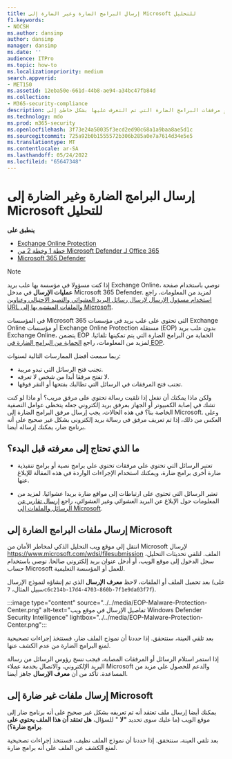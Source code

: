 ```yaml
---
title: إرسال البرامج الضارة وغير الضارة إلى Microsoft للتحليل
f1.keywords:
- NOCSH
ms.author: dansimp
author: dansimp
manager: dansimp
ms.date: ''
audience: ITPro
ms.topic: how-to
ms.localizationpriority: medium
search.appverid:
- MET150
ms.assetid: 12eba50e-661d-44b8-ae94-a34bc47fb84d
ms.collection:
- M365-security-compliance
description: يمكن للمسؤولين والمستخدمين النهائيين التعرف على كيفية إرسال البرامج الضارة غير المتعرف عليها أو مرفقات البرامج الضارة التي تم التعرف عليها بشكل خاطئ إلى Microsoft لتحليلها.
ms.technology: mdo
ms.prod: m365-security
ms.openlocfilehash: 3f73e24a50035f3ecd2ed90c68a1a9baa8ae5d1c
ms.sourcegitcommit: 725a92b0b1555572b306b285a0e7a7614d34e5e5
ms.translationtype: MT
ms.contentlocale: ar-SA
ms.lasthandoff: 05/24/2022
ms.locfileid: "65647348"
---
```

# <a name="submit-malware-and-non-malware-to-microsoft-for-analysis"></a>إرسال البرامج الضارة وغير الضارة إلى Microsoft للتحليل

**ينطبق على**
- [Exchange Online Protection](exchange-online-protection-overview.md)
- [خطة 1 وخطة 2 من Microsoft Defender لـ Office 365](defender-for-office-365.md)
- [Microsoft 365 Defender](../defender/microsoft-365-defender.md)

> [!NOTE]
> إذا كنت مسؤولا في مؤسسة بها علب بريد Exchange Online، نوصي باستخدام صفحة **عمليات الإرسال** في مدخل Microsoft 365 Defender. لمزيد من المعلومات، راجع [استخدام مسؤول الإرسال لإرسال رسائل البريد العشوائي والتصيد الاحتيالي وعناوين URL والملفات المشتبه بها إلى Microsoft](admin-submission.md).

في المؤسسات Microsoft 365 التي تحتوي على علب بريد في مؤسسات Exchange Online أو مؤسسات Exchange Online Protection مستقلة (EOP) بدون علب بريد Exchange Online، يتضمن EOP الحماية من البرامج الضارة التي يتم تمكينها تلقائيا. لمزيد من المعلومات، راجع [الحماية من البرامج الضارة في EOP](anti-malware-protection.md).

ربما سمعت أفضل الممارسات التالية لسنوات:

- تجنب فتح الرسائل التي تبدو مريبة.
- لا تفتح مرفقا أبدا من شخص لا تعرفه.
- تجنب فتح المرفقات في الرسائل التي تطالبك بفتحها أو النقر فوقها.

ولكن ماذا يمكنك أن تفعل إذا تلقيت رسالة تحتوي على مرفق مريب؟ أو ماذا لو كنت تشك في إصابة الكمبيوتر أو الجهاز بمرفق بريد إلكتروني جعله يتخطى عوامل التصفية الخاصة بنا؟ في هذه الحالات، يجب إرسال مرفق البرامج الضارة إلى Microsoft. وعلى العكس من ذلك، إذا تم تعريف مرفق في رسالة بريد إلكتروني بشكل غير صحيح على أنه برنامج ضار، يمكنك إرساله أيضا.

## <a name="what-do-you-need-to-know-before-you-begin"></a>ما الذي تحتاج إلى معرفته قبل البدء؟

- تعتبر الرسائل التي تحتوي على مرفقات تحتوي على برامج نصية أو برامج تنفيذية ضارة أخرى برامج ضارة، ويمكنك استخدام الإجراءات الواردة في هذه المقالة للإبلاغ عنها.

- تعتبر الرسائل التي تحتوي على ارتباطات إلى مواقع ضارة بريدا عشوائيا. لمزيد من المعلومات حول الإبلاغ عن البريد العشوائي وغير العشوائي، راجع [إرسال تقارير عن الرسائل والملفات إلى Microsoft](report-junk-email-messages-to-microsoft.md).

## <a name="submit-malware-files-to-microsoft"></a>إرسال ملفات البرامج الضارة إلى Microsoft

انتقل إلى موقع ويب التحليل الذكي لمخاطر الأمان من Microsoft لإرسال <https://www.microsoft.com/wdsi/filesubmission> الملف. لتلقي تحديثات التحليل، سجل الدخول إلى موقع الويب، أو أدخل عنوان بريد إلكتروني صالحا. نوصي باستخدام حساب Microsoft للعمل أو المؤسسة التعليمية.

بعد تحميل الملف أو الملفات، لاحظ **معرف الإرسال** الذي تم إنشاؤه لنموذج الإرسال (على سبيل المثال، `7c6c214b-17d4-4703-860b-7f1e9da03f7f`).

:::image type="content" source="../../media/EOP-Malware-Protection-Center.png" alt-text="تفاصيل الإرسال في موقع ويب Windows Defender Security Intelligence" lightbox="../../media/EOP-Malware-Protection-Center.png":::

بعد تلقي العينة، سنتحقق. إذا حددنا أن نموذج الملف ضار، فسنتخذ إجراءات تصحيحية لمنع البرامج الضارة من عدم الكشف عنها.

إذا استمر استلام الرسائل أو المرفقات المصابة، فيجب نسخ رؤوس الرسائل من رسالة البريد الإلكتروني، والاتصال بخدمة عملاء Microsoft والدعم للحصول على مزيد من المساعدة. تأكد من أن **معرف الإرسال** جاهز أيضا.

## <a name="submit-non-malware-files-to-microsoft"></a>إرسال ملفات غير ضارة إلى Microsoft

يمكنك أيضا إرسال ملف تعتقد أنه تم تعريفه بشكل غير صحيح على أنه برنامج ضار إلى موقع الويب (ما عليك سوى تحديد **"لا** " للسؤال، **هل تعتقد أن هذا الملف يحتوي على برامج ضارة؟**).

بعد تلقي العينة، سنتحقق. إذا حددنا أن نموذج الملف نظيف، فسنتخذ إجراءات تصحيحية لمنع الكشف عن الملف على أنه برامج ضارة.
